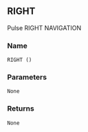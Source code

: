 ## RIGHT

Pulse RIGHT NAVIGATION


### Name

`RIGHT ()`


### Parameters

`None`


### Returns

`None`